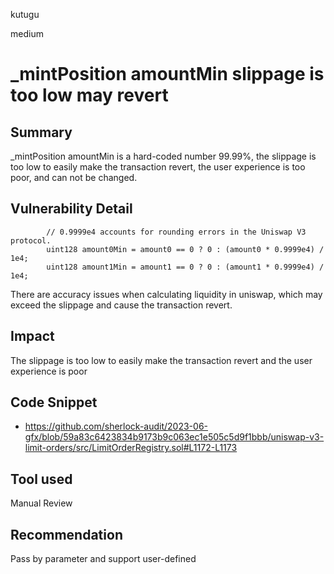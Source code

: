 kutugu

medium

# _mintPosition amountMin slippage is too low may revert

## Summary

_mintPosition amountMin is a hard-coded number 99.99%, the slippage is too low to easily make the transaction revert, the user experience is too poor, and can not be changed.

## Vulnerability Detail

```solidity
        // 0.9999e4 accounts for rounding errors in the Uniswap V3 protocol.
        uint128 amount0Min = amount0 == 0 ? 0 : (amount0 * 0.9999e4) / 1e4;
        uint128 amount1Min = amount1 == 0 ? 0 : (amount1 * 0.9999e4) / 1e4;
```

There are accuracy issues when calculating liquidity in uniswap, which may exceed the slippage and cause the transaction revert.

## Impact

The slippage is too low to easily make the transaction revert and the user experience is poor

## Code Snippet

- https://github.com/sherlock-audit/2023-06-gfx/blob/59a83c6423834b9173b9c063ec1e505c5d9f1bbb/uniswap-v3-limit-orders/src/LimitOrderRegistry.sol#L1172-L1173

## Tool used

Manual Review

## Recommendation

Pass by parameter and support user-defined
